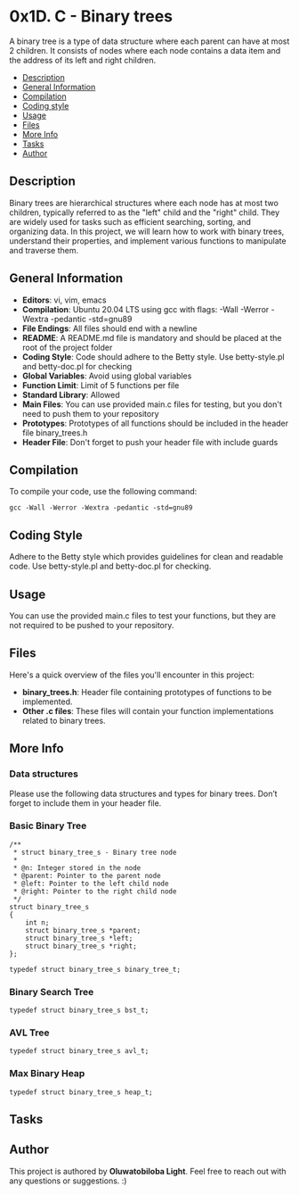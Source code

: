 # 0x1D. C - Binary trees
A binary tree is a type of data structure where each parent can have at most 2 children. It consists of nodes where each node contains a data item and the address of its left and right children.

- [Description](#description)
- [General Information](#general-information)
- [Compilation](#compilation)
- [Coding style](#coding-style)
- [Usage](#usage)
- [Files](#files)
- [More Info](#more-info)
- [Tasks](#tasks)
- [Author](#author)


## Description
Binary trees are hierarchical structures where each node has at most two children, typically referred to as the "left" child and the "right" child. They are widely used for tasks such as efficient searching, sorting, and organizing data. In this project, we will learn how to work with binary trees, understand their properties, and implement various functions to manipulate and traverse them.

## General Information
* **Editors**: vi, vim, emacs
* **Compilation**: Ubuntu 20.04 LTS using gcc with flags: -Wall -Werror -Wextra -pedantic -std=gnu89
* **File Endings**: All files should end with a newline
* **README**: A README.md file is mandatory and should be placed at the root of the project folder
* **Coding Style**: Code should adhere to the Betty style. Use betty-style.pl and betty-doc.pl for checking
* **Global Variables**: Avoid using global variables
* **Function Limit**: Limit of 5 functions per file
* **Standard Library**: Allowed
* **Main Files**: You can use provided main.c files for testing, but you don't need to push them to your repository
* **Prototypes**: Prototypes of all functions should be included in the header file binary_trees.h
* **Header File**: Don't forget to push your header file with include guards

## Compilation
To compile your code, use the following command:
```
gcc -Wall -Werror -Wextra -pedantic -std=gnu89
```

## Coding Style
Adhere to the Betty style which provides guidelines for clean and readable code. Use betty-style.pl and betty-doc.pl for checking.

## Usage
You can use the provided main.c files to test your functions, but they are not required to be pushed to your repository.


## Files
Here's a quick overview of the files you'll encounter in this project:

- **binary_trees.h**: Header file containing prototypes of functions to be implemented.
- **Other .c files**: These files will contain your function implementations related to binary trees.

## More Info
### Data structures
Please use the following data structures and types for binary trees. Don’t forget to include them in your header file.

### Basic Binary Tree
```
/**
 * struct binary_tree_s - Binary tree node
 *
 * @n: Integer stored in the node
 * @parent: Pointer to the parent node
 * @left: Pointer to the left child node
 * @right: Pointer to the right child node
 */
struct binary_tree_s
{
    int n;
    struct binary_tree_s *parent;
    struct binary_tree_s *left;
    struct binary_tree_s *right;
};

typedef struct binary_tree_s binary_tree_t;
```

### Binary Search Tree
```
typedef struct binary_tree_s bst_t;
```
### AVL Tree
```
typedef struct binary_tree_s avl_t;
```
### Max Binary Heap
```
typedef struct binary_tree_s heap_t;
```


## Tasks


## Author
This project is authored by **Oluwatobiloba Light**. Feel free to reach out with any questions or suggestions. :)